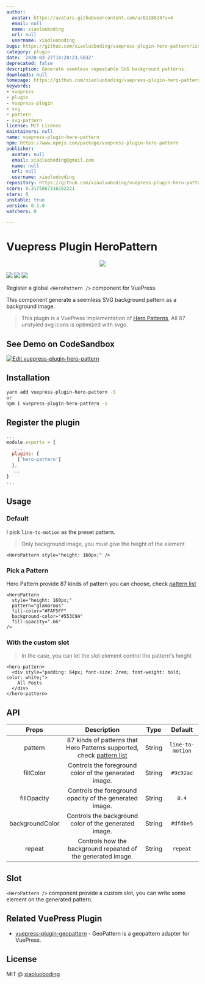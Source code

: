 ```yaml
---
author:
  avatar: https://avatars.githubusercontent.com/u/6118824?v=4
  email: null
  name: xiaoluoboding
  url: null
  username: xiaoluoboding
bugs: https://github.com/xiaoluoboding/vuepress-plugin-hero-pattern/issues
category: plugin
date: '2020-03-27T14:28:23.583Z'
deprecated: false
description: Generate seemless repeatable SVG background patterns.
downloads: null
homepage: https://github.com/xiaoluoboding/vuepress-plugin-hero-pattern#readme
keywords:
- vuepress
- plugin
- vuepress-plugin
- svg
- pattern
- svg-pattern
license: MIT License
maintainers: null
name: vuepress-plugin-hero-pattern
npm: https://www.npmjs.com/package/vuepress-plugin-hero-pattern
publisher:
  avatar: null
  email: xiaoluoboding@gmail.com
  name: null
  url: null
  username: xiaoluoboding
repository: https://github.com/xiaoluoboding/vuepress-plugin-hero-pattern
score: 0.3175867316282221
stars: 0
unstable: true
version: 0.1.0
watchers: 0

---
```


# Vuepress Plugin HeroPattern

<p align="center">
  <a href="https://github.com/xiaoluoboding/vuepress-plugin-hero-pattern">
    <img src="./assets/images/logo.png">
  </a>
</p>

<p align="left">
  <a href="https://www.npmjs.com/package/vuepress-plugin-hero-pattern"><img src="https://img.shields.io/npm/v/vuepress-plugin-hero-pattern.svg?maxAge=2592000"></a>
  <a href="https://www.npmjs.com/package/vuepress-plugin-hero-pattern"><img src="https://img.shields.io/npm/dt/vuepress-plugin-hero-pattern.svg"></a>
  <a href="https://raw.githubusercontent.com/vueblocks/vuepress-plugin-hero-pattern/master/LICENSE"><img src="https://img.shields.io/badge/license-MIT-blue.svg"></a>
</p>

Register a global `<HeroPattern />` component for VuePress.

This component generate a seemless SVG background pattern as a background image.

> This plugin is a VuePress implementation of [Hero Patterns](http://www.heropatterns.com/), All 87 unstyled svg icons is optimized with svgo.

## See Demo on CodeSandbox

[![Edit vuepress-plugin-hero-pattern](https://codesandbox.io/static/img/play-codesandbox.svg)](https://codesandbox.io/s/vuepress-plugin-hero-pattern-o1ebr?fontsize=14&hidenavigation=1&theme=dark)

## Installation

```bash
yarn add vuepress-plugin-hero-pattern -S
or
npm i vuepress-plugin-hero-pattern -S
```

## Register the plugin

```js
...
module.exports = {
  ...,
  plugins: {
    ['hero-pattern']
  },
  ...
}
...
```

## Usage

### Default

I pick `line-to-motion` as the preset pattern.

> Only background image, you must give the height of the element

```vue
<HeroPattern style="height: 160px;" />
```

### Pick a Pattern

Hero Pattern provide 87 kinds of pattern you can choose, check [pattern list](https://github.com/xiaoluoboding/vuepress-plugin-hero-pattern/tree/master/assets/icons)

```vue
<HeroPattern
  style="height: 160px;"
  pattern="glamorous"
  fill-color="#FAF5FF"
  background-color="#553C9A"
  fill-opacity=".66"
/>
```

### With the custom slot

> In the case, you can let the slot element control the pattern's height

```vue
<hero-pattern>
  <div style="padding: 64px; font-size: 2rem; font-weight: bold; color: white;">
    All Posts
  </div>
</hero-pattern>
```

## API

| Props | Description | Type | Default |
| :---: | :---------: | :--: | :-----: |
| pattern | 87 kinds of patterns that Hero Patterns supported, check [pattern list](https://github.com/xiaoluoboding/vuepress-plugin-hero-pattern/tree/master/assets/icons) | String | `line-to-motion` |
| fillColor | Controls the foreground color of the generated image. | String | `#9c92ac` |
| fillOpacity | Controls the foreground opacity of the generated image. | String | `0.4` |
| backgroundColor | Controls the background color of the generated image. | String | `#dfdbe5` |
| repeat | Controls how the background repeated of the generated image. | String | `repeat` |

## Slot

`<HeroPattern />` component provide a custom slot, you can write some element on the generated pattern.

## Related VuePress Plugin

* [vuepress-plugin-geopattern](https://github.com/xiaoluoboding/vuepress-plugin-geopattern) - GeoPattern is a geopattern adapter for VuePress.

## License

MIT @ [xiaoluoboding](https://github.com/xiaoluoboding)
